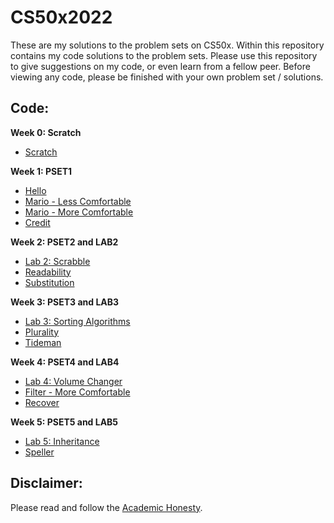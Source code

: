 # CS50x2022
These are my solutions to the problem sets on CS50x. Within this repository contains my code solutions to the problem sets. Please use this repository to give suggestions on my code, or even learn from a fellow peer. Before viewing any code, please be finished with your own problem set / solutions.

## Code: 
**Week 0: Scratch**
  - [Scratch](https://scratch.mit.edu/projects/745392915/)

**Week 1: PSET1**
  - [Hello](https://github.com/clazzy0/CS50x2022/blob/main/Problem%20Set%201/hello.c)
  - [Mario - Less Comfortable](https://github.com/clazzy0/CS50x2022/blob/main/Problem%20Set%201/mario-less.c)
  - [Mario - More Comfortable](https://github.com/clazzy0/CS50x2022/blob/main/Problem%20Set%201/mario-more.c)
  - [Credit](https://github.com/clazzy0/CS50x2022/blob/main/Problem%20Set%201/credit.c)

**Week 2: PSET2 and LAB2**
  - [Lab 2: Scrabble](https://github.com/clazzy0/CS50x2022/blob/main/LAB2/scrabble.c)
  - [Readability](https://github.com/clazzy0/CS50x2022/blob/main/Problem%20Set%202/readability.c)
  - [Substitution](https://github.com/clazzy0/CS50x2022/blob/main/Problem%20Set%202/substitution.c)
  
**Week 3: PSET3 and LAB3**
  - [Lab 3: Sorting Algorithms](https://github.com/clazzy0/CS50x2022/blob/main/LAB3/answers.txt)
  - [Plurality](https://github.com/clazzy0/CS50x2022/blob/main/Problem%20Set%203/plurality.c)
  - [Tideman](https://github.com/clazzy0/CS50x2022/blob/main/Problem%20Set%203/tideman.c)
  
**Week 4: PSET4 and LAB4**
  - [Lab 4: Volume Changer](https://github.com/clazzy0/CS50x2022/blob/main/LAB4/volume.c)
  - [Filter - More Comfortable](https://github.com/clazzy0/CS50x2022/blob/main/Problem%20Set%204/filter-more/helpers.c)
  - [Recover](https://github.com/clazzy0/CS50x2022/blob/main/Problem%20Set%204/recover/recover.c)
  
**Week 5: PSET5 and LAB5**
  - [Lab 5: Inheritance](https://github.com/clazzy0/CS50x2022/blob/main/LAB5/inheritance.c)
  - [Speller](https://github.com/clazzy0/CS50x2022/blob/main/Problem%20Set%205/dictionary.c)

## Disclaimer: 
Please read and follow the [Academic Honesty](https://cs50.harvard.edu/x/2022/honesty/).
